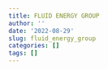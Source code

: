 ```yaml
---
title: FLUID ENERGY GROUP
author: ''
date: '2022-08-29'
slug: fluid_energy_group
categories: []
tags: []
---
```

